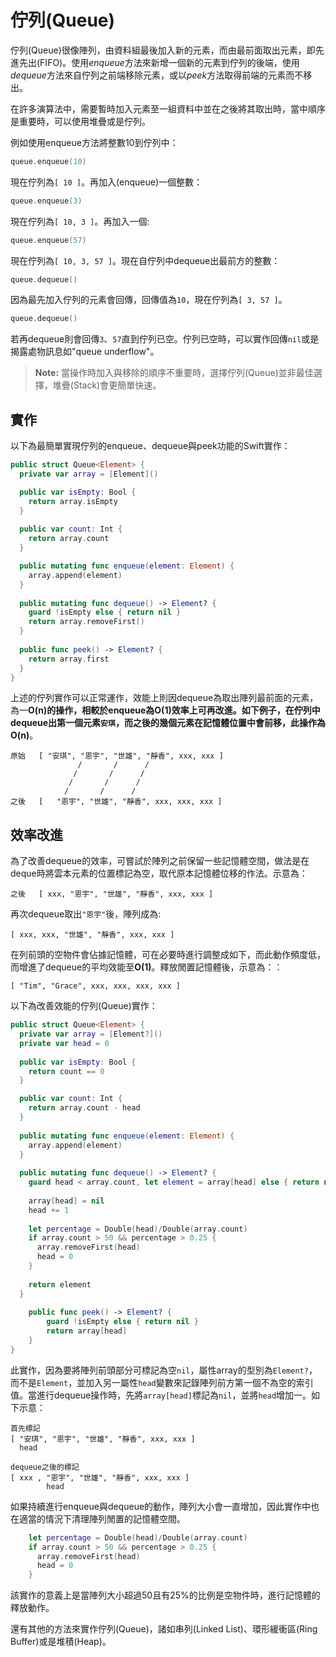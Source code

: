 # 佇列(Queue)

佇列(Queue)很像陣列，由資料組最後加入新的元素，而由最前面取出元素，即先進先出(FIFO)。使用*enqueue*方法來新增一個新的元素到佇列的後端，使用*dequeue*方法來自佇列之前端移除元素，或以*peek*方法取得前端的元素而不移出。

在許多演算法中，需要暫時加入元素至一組資料中並在之後將其取出時，當中順序是重要時，可以使用堆疊或是佇列。

例如使用enqueue方法將整數10到佇列中：

```swift
queue.enqueue(10)
```

現在佇列為`[ 10 ]`。再加入(enqueue)一個整數：

```swift
queue.enqueue(3)
```

現在佇列為`[ 10, 3 ]`。再加入一個:

```swift
queue.enqueue(57)
```

現在佇列為`[ 10, 3, 57 ]`。現在自佇列中dequeue出最前方的整數：

```swift
queue.dequeue()
```

因為最先加入佇列的元素會回傳，回傳值為`10`，現在佇列為`[ 3, 57 ]`。

```swift
queue.dequeue()
```

若再dequeue則會回傳`3`、`57`直到佇列已空。佇列已空時，可以實作回傳`nil`或是揭露處物訊息如"queue underflow"。

> **Note:** 當操作時加入與移除的順序不重要時，選擇佇列(Queue)並非最佳選擇，堆疊(Stack)會更簡單快速。

##	實作

以下為最簡單實現佇列的enqueue、dequeue與peek功能的Swift實作：

```swift
public struct Queue<Element> {
  private var array = [Element]()

  public var isEmpty: Bool {
    return array.isEmpty
  }
  
  public var count: Int {
    return array.count
  }

  public mutating func enqueue(element: Element) {
    array.append(element)
  }
  
  public mutating func dequeue() -> Element? {
	guard !isEmpty else { return nil }
	return array.removeFirst()
  }
  
  public func peek() -> Element? {
    return array.first
  }
}
```

上述的佇列實作可以正常運作，效能上則因dequeue為取出陣列最前面的元素，為一**O(n)**的操作，相較於enqueue為**O(1)**效率上可再改進。如下例子，在佇列中dequeue出第一個元素`安琪`，而之後的幾個元素在記憶體位置中會前移，此操作為**O(n)**。

	原始   [ "安琪", "恩宇", "世雄", "靜香", xxx, xxx ]
 				   /       /      /
				  /       /      /
				 /       /      /
				/       /      /
	之後   [   "恩宇", "世雄", "靜香", xxx, xxx, xxx ]
 

## 效率改進

為了改善dequeue的效率，可嘗試於陣列之前保留一些記憶體空間，做法是在deque時將雲本元素的位置標記為空，取代原本記憶體位移的作法。示意為：

	之後   [ xxx, "恩宇", "世雄", "靜香", xxx, xxx ]

再次dequeue取出`"恩宇"`後，陣列成為:

	[ xxx, xxx, "世雄", "靜香", xxx, xxx ]

在列前頭的空物件會佔據記憶體，可在必要時進行調整成如下，而此動作頻度低，而增進了dequeue的平均效能至**O(1)**。釋放閒置記憶體後，示意為：：

	[ "Tim", "Grace", xxx, xxx, xxx, xxx ]

以下為改善效能的佇列(Queue)實作：

```swift
public struct Queue<Element> {
  private var array = [Element?]()
  private var head = 0
  
  public var isEmpty: Bool {
    return count == 0
  }

  public var count: Int {
    return array.count - head
  }
  
  public mutating func enqueue(element: Element) {
    array.append(element)
  }
  
  public mutating func dequeue() -> Element? {
    guard head < array.count, let element = array[head] else { return nil }
    
	array[head] = nil
    head += 1
    
	let percentage = Double(head)/Double(array.count)
    if array.count > 50 && percentage > 0.25 {
      array.removeFirst(head)
      head = 0
    }
    
    return element
  }
  
	public func peek() -> Element? {
		guard !isEmpty else { return nil }
		return array[head]
	}
}
```

此實作，因為要將陣列前頭部分可標記為空`nil`，屬性array的型別為`Element?`，而不是`Element`，並加入另一屬性`head`變數來記錄陣列前方第一個不為空的索引值。當進行dequeue操作時，先將`array[head]`標記為`nil`，並將`head`增加一。如下示意：

	首先標記
	[ "安琪", "恩宇", "世雄", "靜香", xxx, xxx ]
	  head

	dequeue之後的標記
	[ xxx , "恩宇", "世雄", "靜香", xxx, xxx ]
	        head

如果持續進行enqueue與dequeue的動作，陣列大小會一直增加，因此實作中也在適當的情況下清理陣列閒置的記憶體空間。

```swift
    let percentage = Double(head)/Double(array.count)
    if array.count > 50 && percentage > 0.25 {
      array.removeFirst(head)
      head = 0
    }
```

該實作的意義上是當陣列大小超過50且有25%的比例是空物件時，進行記憶體的釋放動作。

還有其他的方法來實作佇列(Queue)，諸如串列(Linked List)、環形緩衝區(Ring Buffer)或是堆積(Heap)。
